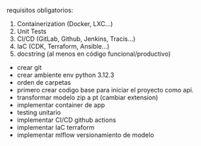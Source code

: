 
requisitos obligatorios:
1. Containerization (Docker, LXC...)
2. Unit Tests
2. CI/CD (GitLab, Github, Jenkins, Tracis...)
3. IaC (CDK, Terraform, Ansible...)
4. docstring (al menos en código funcional/productivo)


* crear git
* crear ambiente env python 3.12.3
* orden de carpetas
* primero crear codigo base para iniciar el proyecto como api.
* transformar modelo zip a pt (cambiar extension)
* implementar container de app
* testing unitario
* implementar CI/CD github actions
* implementar IaC terraform
* implementar mlflow versionamiento de modelo